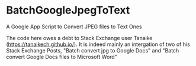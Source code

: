 # BatchGoogleJpegToText
A Google App Script to Convert JPEG files to Text Ones

The code here owes a debt to Stack Exchange user Tanaike (https://tanaikech.github.io/). It is indeed mainly an intergation of two of his Stack Exchange Posts, "Batch convert jpg to Google Docs" and "Batch convert Google Docs files to Microsoft Word"
